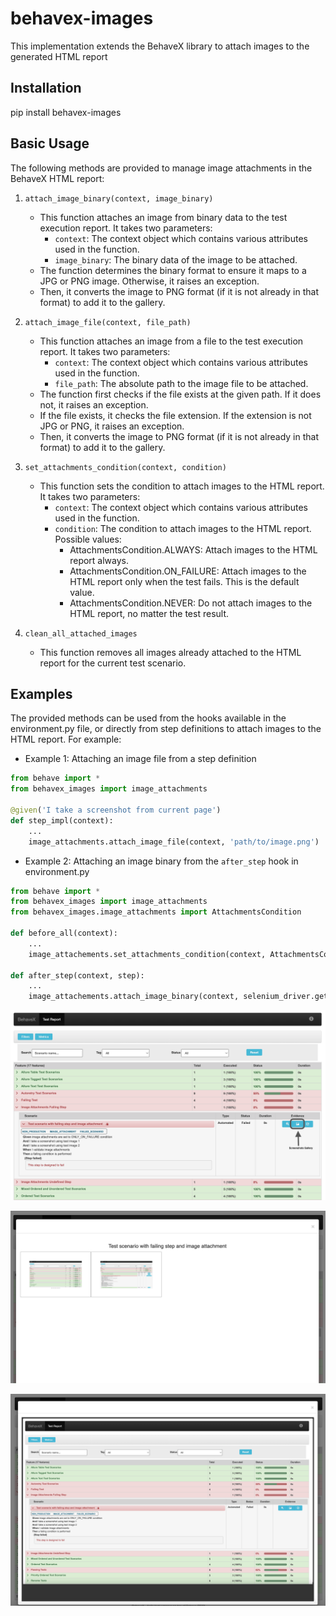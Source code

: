 # behavex-images
This implementation extends the BehaveX library to attach images to the generated HTML report

## Installation
pip install behavex-images

## Basic Usage

The following methods are provided to manage image attachments in the BehaveX HTML report:
1. `attach_image_binary(context, image_binary)`
    - This function attaches an image from binary data to the test execution report. It takes two parameters:
        - `context`: The context object which contains various attributes used in the function.
        - `image_binary`: The binary data of the image to be attached.
    - The function determines the binary format to ensure it maps to a JPG or PNG image. Otherwise, it raises an exception.
    - Then, it converts the image to PNG format (if it is not already in that format) to add it to the gallery.

2. `attach_image_file(context, file_path)`
    - This function attaches an image from a file to the test execution report. It takes two parameters:
        - `context`: The context object which contains various attributes used in the function.
        - `file_path`: The absolute path to the image file to be attached.
    - The function first checks if the file exists at the given path. If it does not, it raises an exception.
    - If the file exists, it checks the file extension. If the extension is not JPG or PNG, it raises an exception.
    - Then, it converts the image to PNG format (if it is not already in that format) to add it to the gallery.

3. `set_attachments_condition(context, condition)`
    - This function sets the condition to attach images to the HTML report. It takes two parameters:
        - `context`: The context object which contains various attributes used in the function.
        - `condition`: The condition to attach images to the HTML report. Possible values:
          - AttachmentsCondition.ALWAYS: Attach images to the HTML report always.
          - AttachmentsCondition.ON_FAILURE: Attach images to the HTML report only when the test fails. This is the default value.
          - AttachmentsCondition.NEVER: Do not attach images to the HTML report, no matter the test result.

4. `clean_all_attached_images`
    - This function removes all images already attached to the HTML report for the current test scenario.

## Examples
The provided methods can be used from the hooks available in the environment.py file, or directly from step definitions to attach images to the HTML report. For example:

* Example 1: Attaching an image file from a step definition
```python
from behave import *
from behavex_images import image_attachments

@given('I take a screenshot from current page')
def step_impl(context):
    ...
    image_attachments.attach_image_file(context, 'path/to/image.png')
``` 

* Example 2: Attaching an image binary from the `after_step` hook in environment.py
```python
from behave import *
from behavex_images import image_attachments
from behavex_images.image_attachments import AttachmentsCondition

def before_all(context):
    ...
    image_attachements.set_attachments_condition(context, AttachmentsCondition.ONLY_ON_FAILURE)

def after_step(context, step):
    ...
    image_attachements.attach_image_binary(context, selenium_driver.get_screenshot_as_png())
```


![test execution report](https://github.com/abmercado19/behavex-images/blob/master/behavex_images/img/html_test_report.png?raw=true)

![test execution report](https://github.com/abmercado19/behavex-images/blob/master/behavex_images/img/html_test_report_2.png?raw=true)

![test execution report](https://github.com/abmercado19/behavex-images/blob/master/behavex_images/img/html_test_report_3.png?raw=true)

